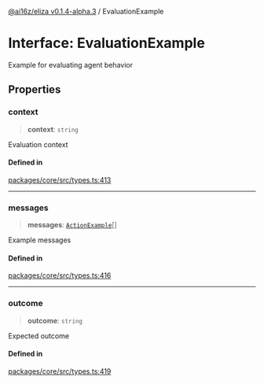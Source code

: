 [@ai16z/eliza v0.1.4-alpha.3](../index.md) / EvaluationExample

# Interface: EvaluationExample

Example for evaluating agent behavior

## Properties

### context

> **context**: `string`

Evaluation context

#### Defined in

[packages/core/src/types.ts:413](https://github.com/ai16z/eliza/blob/main/packages/core/src/types.ts#L413)

***

### messages

> **messages**: [`ActionExample`](ActionExample.md)[]

Example messages

#### Defined in

[packages/core/src/types.ts:416](https://github.com/ai16z/eliza/blob/main/packages/core/src/types.ts#L416)

***

### outcome

> **outcome**: `string`

Expected outcome

#### Defined in

[packages/core/src/types.ts:419](https://github.com/ai16z/eliza/blob/main/packages/core/src/types.ts#L419)
